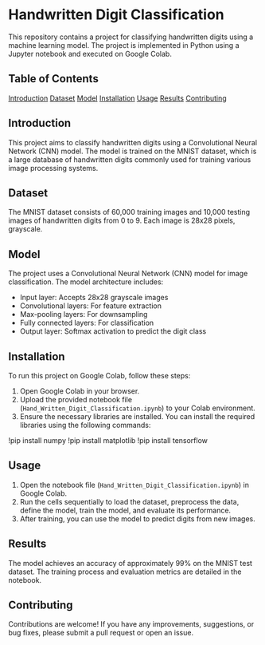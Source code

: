 # Handwritten Digit Classification

This repository contains a project for classifying handwritten digits using a machine learning model. The project is implemented in Python using a Jupyter notebook and executed on Google Colab.

## Table of Contents

[Introduction](#introduction)
[Dataset](#dataset)
[Model](#model)
[Installation](#installation)
[Usage](#usage)
[Results](#results)
[Contributing](#contributing)

## Introduction

This project aims to classify handwritten digits using a Convolutional Neural Network (CNN) model. The model is trained on the MNIST dataset, which is a large database of handwritten digits commonly used for training various image processing systems.

## Dataset

The MNIST dataset consists of 60,000 training images and 10,000 testing images of handwritten digits from 0 to 9. Each image is 28x28 pixels, grayscale.

## Model

The project uses a Convolutional Neural Network (CNN) model for image classification. The model architecture includes:

- Input layer: Accepts 28x28 grayscale images
- Convolutional layers: For feature extraction
- Max-pooling layers: For downsampling
- Fully connected layers: For classification
- Output layer: Softmax activation to predict the digit class

## Installation

To run this project on Google Colab, follow these steps:

1. Open Google Colab in your browser.
2. Upload the provided notebook file (`Hand_Written_Digit_Classification.ipynb`) to your Colab environment.
3. Ensure the necessary libraries are installed. You can install the required libraries using the following commands:


!pip install numpy
!pip install matplotlib
!pip install tensorflow


## Usage

1. Open the notebook file (`Hand_Written_Digit_Classification.ipynb`) in Google Colab.
2. Run the cells sequentially to load the dataset, preprocess the data, define the model, train the model, and evaluate its performance.
3. After training, you can use the model to predict digits from new images.

## Results

The model achieves an accuracy of approximately 99% on the MNIST test dataset. The training process and evaluation metrics are detailed in the notebook.

## Contributing

Contributions are welcome! If you have any improvements, suggestions, or bug fixes, please submit a pull request or open an issue.



